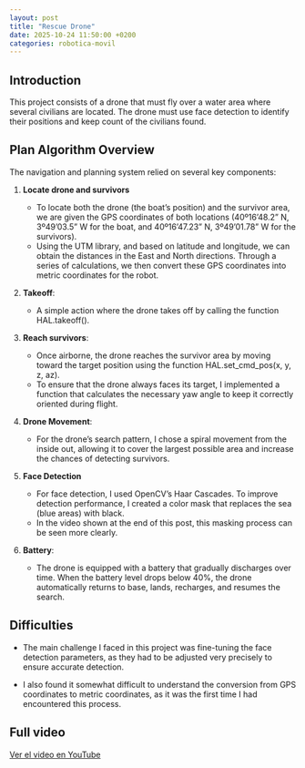 ```yaml
---
layout: post
title: "Rescue Drone"
date: 2025-10-24 11:50:00 +0200
categories: robotica-movil
---
```


## Introduction

This project consists of a drone that must fly over a water area where several civilians are located. The drone must use face detection to identify their positions and keep count of the civilians found.


## Plan Algorithm Overview

The navigation and planning system relied on several key components:
1. **Locate drone and survivors**
    - To locate both the drone (the boat’s position) and the survivor area, we are given the GPS coordinates of both locations (40º16’48.2” N, 3º49’03.5” W for the boat, and 40º16’47.23” N, 3º49’01.78” W for the survivors).
    - Using the UTM library, and based on latitude and longitude, we can obtain the distances in the East and North directions. Through a series of calculations, we then convert these GPS coordinates into metric coordinates for the robot.

2. **Takeoff**:
    - A simple action where the drone takes off by calling the function HAL.takeoff().

3. **Reach survivors**:
    - Once airborne, the drone reaches the survivor area by moving toward the target position using the function HAL.set_cmd_pos(x, y, z, az).
    - To ensure that the drone always faces its target, I implemented a function that calculates the necessary yaw angle to keep it correctly oriented during flight.

4. **Drone Movement**:
    - For the drone’s search pattern, I chose a spiral movement from the inside out, allowing it to cover the largest possible area and increase the chances of detecting survivors.

5. **Face Detection**
    - For face detection, I used OpenCV’s Haar Cascades. To improve detection performance, I created a color mask that replaces the sea (blue areas) with black.
    - In the video shown at the end of this post, this masking process can be seen more clearly.

6. **Battery**:
   - The drone is equipped with a battery that gradually discharges over time. When the battery level drops below 40%, the drone automatically returns to base, lands, recharges, and resumes the search.

## Difficulties
- The main challenge I faced in this project was fine-tuning the face detection parameters, as they had to be adjusted very precisely to ensure accurate detection.

- I also found it somewhat difficult to understand the conversion from GPS coordinates to metric coordinates, as it was the first time I had encountered this process.

## Full video

[Ver el video en YouTube](https://youtu.be/IVMl2tvM3as)

